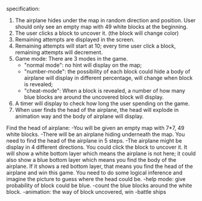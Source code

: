 specification:

1. The airplane hides under the map in random direction and position. User should only see an
   empty map with 49 white blocks at the beginning.
2. The user clicks a block to uncover it. (the block will change color)
3. Remaining attempts are displayed in the screen.
4. Remaining attempts will start at 10; every time user click a block, remaining attempts will
   decrement.
5. Game mode: There are 3 modes in the game. 
   - "normal mode": no hint will display on the map;
   - "number-mode": the possibility of each block could hide a body of airplane will display in
                   different percentage, will change when block is revealed;
   - "cheat-mode": When a block is revealed, a number of how many blue blocks are around the
                   uncovered block will display.
6. A timer will display to check how long the user spending on the game.
7. When user finds the head of the airplane, the head will explode in animation way and the body
   of airplane will display.

Find the head of airplane:
-You will be given an empty map with 7*7, 49 white blocks. 
-There will be an airplane hiding underneath the map. You need to find the head of the airplane in 5 steps. 
-The airplane might be display in 4 different directions. You could click the block to uncover it. It will show a white bottom layer which means 
the airplane is not here; it could also show a blue bottom layer which means you find the body of the airplane. If it shows a red bottom layer, 
that means you find the head of the airplane and win this game. You need to do some logical inference and imagine the picture to guess where the 
head could be. 
-help mode: give probability of block could be blue. 
-count the blue blocks around the white block. 
-animation: the way of block uncovered, win 
-battle ships 

